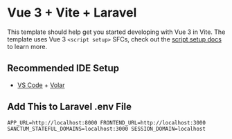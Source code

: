 # Vue 3 + Vite + Laravel

This template should help get you started developing with Vue 3 in Vite. The template uses Vue 3 `<script setup>` SFCs, check out the [script setup docs](https://v3.vuejs.org/api/sfc-script-setup.html#sfc-script-setup) to learn more.

## Recommended IDE Setup

- [VS Code](https://code.visualstudio.com/) + [Volar](https://marketplace.visualstudio.com/items?itemName=Vue.volar)

## Add This to Laravel .env File

`APP_URL=http://localhost:8000 FRONTEND_URL=http://localhost:3000 SANCTUM_STATEFUL_DOMAINS=localhost:3000 SESSION_DOMAIN=localhost`
